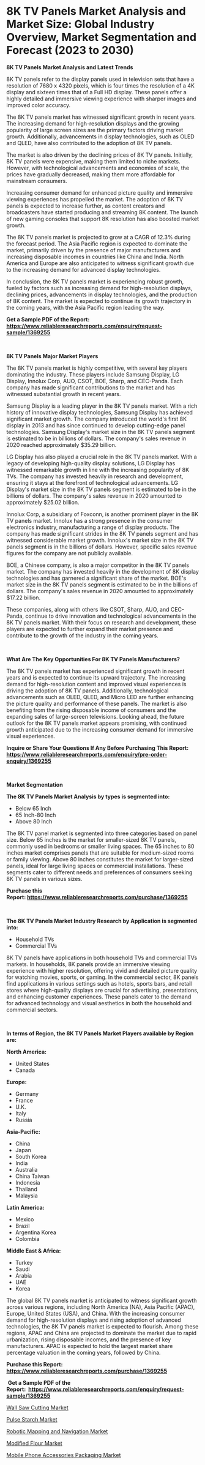 <p><h1>8K TV Panels Market Analysis and Market Size: Global Industry Overview, Market Segmentation and Forecast (2023 to 2030)</h1></p><p><strong>8K TV Panels Market Analysis and Latest Trends</strong></p>
<p><p>8K TV panels refer to the display panels used in television sets that have a resolution of 7680 x 4320 pixels, which is four times the resolution of a 4K display and sixteen times that of a Full HD display. These panels offer a highly detailed and immersive viewing experience with sharper images and improved color accuracy.</p><p>The 8K TV panels market has witnessed significant growth in recent years. The increasing demand for high-resolution displays and the growing popularity of large screen sizes are the primary factors driving market growth. Additionally, advancements in display technologies, such as OLED and QLED, have also contributed to the adoption of 8K TV panels.</p><p>The market is also driven by the declining prices of 8K TV panels. Initially, 8K TV panels were expensive, making them limited to niche markets. However, with technological advancements and economies of scale, the prices have gradually decreased, making them more affordable for mainstream consumers.</p><p>Increasing consumer demand for enhanced picture quality and immersive viewing experiences has propelled the market. The adoption of 8K TV panels is expected to increase further, as content creators and broadcasters have started producing and streaming 8K content. The launch of new gaming consoles that support 8K resolution has also boosted market growth.</p><p>The 8K TV panels market is projected to grow at a CAGR of 12.3% during the forecast period. The Asia Pacific region is expected to dominate the market, primarily driven by the presence of major manufacturers and increasing disposable incomes in countries like China and India. North America and Europe are also anticipated to witness significant growth due to the increasing demand for advanced display technologies.</p><p>In conclusion, the 8K TV panels market is experiencing robust growth, fueled by factors such as increasing demand for high-resolution displays, declining prices, advancements in display technologies, and the production of 8K content. The market is expected to continue its growth trajectory in the coming years, with the Asia Pacific region leading the way.</p></p>
<p><strong>Get a Sample PDF of the Report:&nbsp; <a href="https://www.reliableresearchreports.com/enquiry/request-sample/1369255">https://www.reliableresearchreports.com/enquiry/request-sample/1369255</a></strong></p>
<p>&nbsp;</p>
<p><strong>8K TV Panels Major Market Players</strong></p>
<p><p>The 8K TV panels market is highly competitive, with several key players dominating the industry. These players include Samsung Display, LG Display, Innolux Corp, AUO, CSOT, BOE, Sharp, and CEC-Panda. Each company has made significant contributions to the market and has witnessed substantial growth in recent years.</p><p>Samsung Display is a leading player in the 8K TV panels market. With a rich history of innovative display technologies, Samsung Display has achieved significant market growth. The company introduced the world's first 8K display in 2013 and has since continued to develop cutting-edge panel technologies. Samsung Display's market size in the 8K TV panels segment is estimated to be in billions of dollars. The company's sales revenue in 2020 reached approximately $35.29 billion.</p><p>LG Display has also played a crucial role in the 8K TV panels market. With a legacy of developing high-quality display solutions, LG Display has witnessed remarkable growth in line with the increasing popularity of 8K TVs. The company has invested heavily in research and development, ensuring it stays at the forefront of technological advancements. LG Display's market size in the 8K TV panels segment is estimated to be in the billions of dollars. The company's sales revenue in 2020 amounted to approximately $25.02 billion.</p><p>Innolux Corp, a subsidiary of Foxconn, is another prominent player in the 8K TV panels market. Innolux has a strong presence in the consumer electronics industry, manufacturing a range of display products. The company has made significant strides in the 8K TV panels segment and has witnessed considerable market growth. Innolux's market size in the 8K TV panels segment is in the billions of dollars. However, specific sales revenue figures for the company are not publicly available.</p><p>BOE, a Chinese company, is also a major competitor in the 8K TV panels market. The company has invested heavily in the development of 8K display technologies and has garnered a significant share of the market. BOE's market size in the 8K TV panels segment is estimated to be in the billions of dollars. The company's sales revenue in 2020 amounted to approximately $17.22 billion.</p><p>These companies, along with others like CSOT, Sharp, AUO, and CEC-Panda, continue to drive innovation and technological advancements in the 8K TV panels market. With their focus on research and development, these players are expected to further expand their market presence and contribute to the growth of the industry in the coming years.</p></p>
<p>&nbsp;</p>
<p><strong>What Are The Key Opportunities For 8K TV Panels Manufacturers?</strong></p>
<p><p>The 8K TV panels market has experienced significant growth in recent years and is expected to continue its upward trajectory. The increasing demand for high-resolution content and improved visual experiences is driving the adoption of 8K TV panels. Additionally, technological advancements such as OLED, QLED, and Micro LED are further enhancing the picture quality and performance of these panels. The market is also benefiting from the rising disposable income of consumers and the expanding sales of large-screen televisions. Looking ahead, the future outlook for the 8K TV panels market appears promising, with continued growth anticipated due to the increasing consumer demand for immersive visual experiences.</p></p>
<p><strong>Inquire or Share Your Questions If Any Before Purchasing This Report: <a href="https://www.reliableresearchreports.com/enquiry/pre-order-enquiry/1369255">https://www.reliableresearchreports.com/enquiry/pre-order-enquiry/1369255</a></strong></p>
<p>&nbsp;</p>
<p><strong>Market Segmentation</strong></p>
<p><strong>The 8K TV Panels Market Analysis by types is segmented into:</strong></p>
<p><ul><li>Below 65 Inch</li><li>65 Inch-80 Inch</li><li>Above 80 Inch</li></ul></p>
<p><p>The 8K TV panel market is segmented into three categories based on panel size. Below 65 inches is the market for smaller-sized 8K TV panels, commonly used in bedrooms or smaller living spaces. The 65 inches to 80 inches market comprises panels that are suitable for medium-sized rooms or family viewing. Above 80 inches constitutes the market for larger-sized panels, ideal for large living spaces or commercial installations. These segments cater to different needs and preferences of consumers seeking 8K TV panels in various sizes.</p></p>
<p><strong>Purchase this Report:&nbsp;<a href="https://www.reliableresearchreports.com/purchase/1369255">https://www.reliableresearchreports.com/purchase/1369255</a></strong></p>
<p>&nbsp;</p>
<p><strong>The 8K TV Panels Market Industry Research by Application is segmented into:</strong></p>
<p><ul><li>Household TVs</li><li>Commercial TVs</li></ul></p>
<p><p>8K TV panels have applications in both household TVs and commercial TVs markets. In households, 8K panels provide an immersive viewing experience with higher resolution, offering vivid and detailed picture quality for watching movies, sports, or gaming. In the commercial sector, 8K panels find applications in various settings such as hotels, sports bars, and retail stores where high-quality displays are crucial for advertising, presentations, and enhancing customer experiences. These panels cater to the demand for advanced technology and visual aesthetics in both the household and commercial sectors.</p></p>
<p>&nbsp;</p>
<p><strong>In terms of Region, the 8K TV Panels Market Players available by Region are:</strong></p>
<p>
    <p> <strong> North America: </strong>
        <ul>
            <li>United States</li>
            <li>Canada</li>
        </ul>
        </p> 
    <p> <strong> Europe: </strong>
        <ul>
            <li>Germany</li>
            <li>France</li>
            <li>U.K.</li>
            <li>Italy</li>
            <li>Russia</li>
        </ul>
        </p> 
    <p> <strong> Asia-Pacific: </strong>
        <ul>
            <li>China</li>
            <li>Japan</li>
            <li>South Korea</li>
            <li>India</li>
            <li>Australia</li>
            <li>China Taiwan</li>
            <li>Indonesia</li>
            <li>Thailand</li>
            <li>Malaysia</li>
        </ul>
        </p> 
    <p> <strong> Latin America: </strong>
        <ul>
            <li>Mexico</li>
            <li>Brazil</li>
            <li>Argentina Korea</li>
            <li>Colombia</li>
        </ul>
        </p> 
    <p> <strong> Middle East & Africa: </strong>
        <ul>
            <li>Turkey</li>
            <li>Saudi</li>
            <li>Arabia</li>
            <li>UAE</li>
            <li>Korea</li>
        </ul>
    </p>
    </p>
<p><p>The global 8K TV panels market is anticipated to witness significant growth across various regions, including North America (NA), Asia Pacific (APAC), Europe, United States (USA), and China. With the increasing consumer demand for high-resolution displays and rising adoption of advanced technologies, the 8K TV panels market is expected to flourish. Among these regions, APAC and China are projected to dominate the market due to rapid urbanization, rising disposable incomes, and the presence of key manufacturers. APAC is expected to hold the largest market share percentage valuation in the coming years, followed by China.</p></p>
<p><strong>Purchase this Report: <a href="https://www.reliableresearchreports.com/purchase/1369255">https://www.reliableresearchreports.com/purchase/1369255</a></strong></p>
<p>&nbsp;<strong>Get a Sample PDF of the Report:&nbsp;&nbsp;<a href="https://www.reliableresearchreports.com/enquiry/request-sample/1369255">https://www.reliableresearchreports.com/enquiry/request-sample/1369255</a></strong></p>
<p><strong></strong></p>
<p><p><a href="https://www.linkedin.com/pulse/wall-saw-cutting-market-size-growth-forecast-from-2023-kowsc/">Wall Saw Cutting Market</a></p><p><a href="https://github.com/Chiragrp23/Market-Research-Report-List-1/blob/main/pulse-starch-market.md">Pulse Starch Market</a></p><p><a href="https://github.com/Chiragrp24/Market-Research-Report-List-1/blob/main/robotic-mapping-and-navigation-market.md">Robotic Mapping and Navigation Market</a></p><p><a href="https://medium.com/@abdulkoss1954/modified-flour-market-size-growth-forecast-2023-2030-0476d86faf9f">Modified Flour Market</a></p><p><a href="https://medium.com/@elyssablick/mobile-phone-accessories-packaging-market-size-growth-forecast-2023-2030-848bb6add6a5">Mobile Phone Accessories Packaging Market</a></p></p>